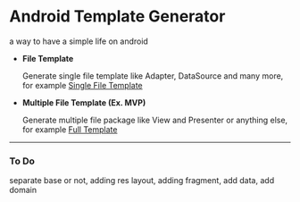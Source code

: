 # Android Template Generator
a way to have a simple life on android


- **File Template**
	
	Generate single file template like Adapter, DataSource and many more, for example [Single File Template](https://github.com/abdymm/Android-Template-Generator/tree/master/FileTemplates)
	
- **Multiple File Template (Ex. MVP)**

	Generate multiple file package like View and Presenter or anything else, for example [Full Template](https://github.com/abdymm/Android-Template-Generator/tree/master/MultipleFileTemplates)
	
---

### To Do 

separate base or not, adding res layout, adding fragment, add data, add domain
